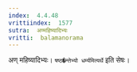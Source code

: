 ```yaml
---
index:  4.4.48
vrittiindex:  1577
sutra:  अण्महिष्यादिभ्यः
vritti:  balamanorama 
---
```


अण् महिष्यादिभ्यः। `षष्ठ�न्तेभ्यो धर्म्यमित्यर्थे` इति सेषः। 


